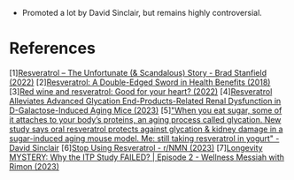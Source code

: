 - Promoted a lot by David Sinclair, but remains highly controversial.

# References
[1][Resveratrol – The Unfortunate (& Scandalous) Story - Brad Stanfield (2022)](https://www.youtube.com/watch?v=JAFnD27ffqE)
[2][Resveratrol: A Double-Edged Sword in Health Benefits (2018)](https://www.ncbi.nlm.nih.gov/pmc/articles/PMC6164842/)
[3][Red wine and resveratrol: Good for your heart? (2022)](https://www.mayoclinic.org/diseases-conditions/heart-disease/in-depth/red-wine/art-20048281)
[4][Resveratrol Alleviates Advanced Glycation End-Products-Related Renal Dysfunction in D-Galactose-Induced Aging Mice (2023)](https://www.mdpi.com/2218-1989/13/5/655)
[5]["When you eat sugar, some of it attaches to your body’s proteins, an aging process called glycation. New study says oral resveratrol protects against glycation & kidney damage in a sugar-induced aging mouse model. Me: still taking resveratrol in yogurt" - David Sinclair](https://twitter.com/davidasinclair/status/1662505084960268291?t=vMmxqlT12M4UkmOdbspF9A&s=03)
[6][Stop Using Resveratrol - r/NMN (2023)](https://www.reddit.com/r/NMN/comments/145bmjn/stop_using_resveratrol/)
[7][Longevity MYSTERY: Why the ITP Study FAILED? | Episode 2 - Wellness Messiah with Rimon (2023)](https://www.youtube.com/watch?v=IDOi0ODewjE)
